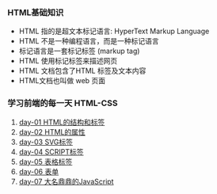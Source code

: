 ### HTML基础知识
>
* HTML 指的是超文本标记语言: HyperText Markup Language
* HTML 不是一种编程语言，而是一种标记语言
* 标记语言是一套标记标签 (markup tag)
* HTML 使用标记标签来描述网页
* HTML 文档包含了HTML 标签及文本内容
* HTML文档也叫做 web 页面

### 学习前端的每一天 HTML-CSS
1. [day-01 HTML的结构和标签](./days/day1.md)
2. [day-02 HTML的属性](./days/day2.md)
3. [day-03 SVG标签](./days/day3.md)
4. [day-04 SCRIPT标签](./days/day4.md)
5. [day-05 表格标签](./days/day5.md)
6. [day-06 表单](./days/day6.md)
7. [day-07 大名鼎鼎的JavaScript](./days/day7.md)